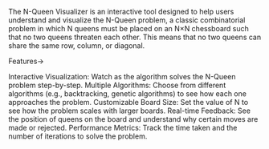 The N-Queen Visualizer is an interactive tool designed to help users understand and visualize the N-Queen problem, a classic combinatorial problem in which N queens
must be placed on an N×N chessboard such that no two queens threaten each other. This means that no two queens can share the same row, column, or diagonal.

Features->

Interactive Visualization: Watch as the algorithm solves the N-Queen problem step-by-step.
Multiple Algorithms: Choose from different algorithms (e.g., backtracking, genetic algorithms) to see how each one approaches the problem.
Customizable Board Size: Set the value of N to see how the problem scales with larger boards.
Real-time Feedback: See the position of queens on the board and understand why certain moves are made or rejected.
Performance Metrics: Track the time taken and the number of iterations to solve the problem.
